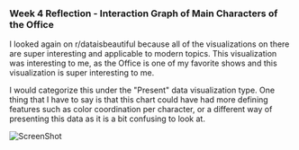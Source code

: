 ### Week 4 Reflection -  Interaction Graph of Main Characters of the Office

I looked again on r/dataisbeautiful because all of the visualizations on there are super interesting and applicable to modern topics. 
This visualization was interesting to me, as the Office is one of my favorite shows and this visualization is super interesting to me.

I would categorize this under the "Present" data visualization type. One thing that I have to say is that this chart could have had more defining features
such as color coordination per character, or a different way of presenting this data as it is a bit confusing to look at. 

![ScreenShot](https://github.com/danyabaron/reflections-1/blob/master/assets/the%20office.png)